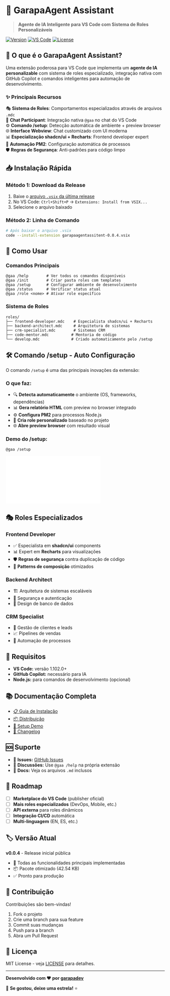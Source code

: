 # 🤖 GarapaAgent Assistant

> **Agente de IA Inteligente para VS Code com Sistema de Roles Personalizáveis**

[![Version](https://img.shields.io/badge/version-0.0.4-blue.svg)](https://github.com/garapadev/garapaagentassistente/releases)
[![VS Code](https://img.shields.io/badge/VS%20Code-1.102.0+-brightgreen.svg)](https://code.visualstudio.com/)
[![License](https://img.shields.io/badge/license-MIT-green.svg)](LICENSE)

## 🚀 **O que é o GarapaAgent Assistant?**

Uma extensão poderosa para VS Code que implementa um **agente de IA personalizable** com sistema de roles especializado, integração nativa com GitHub Copilot e comandos inteligentes para automação de desenvolvimento.

### ✨ **Principais Recursos**

🎭 **Sistema de Roles**: Comportamentos especializados através de arquivos `.mdc`  
🤖 **Chat Participant**: Integração nativa `@gaa` no chat do VS Code  
⚙️ **Comando /setup**: Detecção automática de ambiente + preview browser  
🌐 **Interface Webview**: Chat customizado com UI moderna  
📊 **Especialização shadcn/ui + Recharts**: Frontend developer expert  
🔧 **Automação PM2**: Configuração automática de processos  
🛡️ **Regras de Segurança**: Anti-padrões para código limpo  

## 📥 **Instalação Rápida**

### **Método 1: Download da Release**
1. Baixe o [arquivo `.vsix` da última release](https://github.com/garapadev/garapaagentassistente/releases)
2. No VS Code: `Ctrl+Shift+P` → `Extensions: Install from VSIX...`
3. Selecione o arquivo baixado

### **Método 2: Linha de Comando**
```bash
# Após baixar o arquivo .vsix
code --install-extension garapaagentassitent-0.0.4.vsix
```

## 🎯 **Como Usar**

### **Comandos Principais**
```
@gaa /help        # Ver todos os comandos disponíveis
@gaa /init        # Criar pasta roles com templates
@gaa /setup       # Configurar ambiente de desenvolvimento
@gaa /status      # Verificar status atual
@gaa /role <nome> # Ativar role específico
```

### **Sistema de Roles**
```
roles/
├── frontend-developer.mdc    # Especialista shadcn/ui + Recharts
├── backend-architect.mdc     # Arquitetura de sistemas
├── crm-specialist.mdc        # Sistemas CRM
├── code-mentor.mdc          # Mentoria de código
└── develop.mdc              # Criado automaticamente pelo /setup
```

## 🛠️ **Comando /setup - Auto Configuração**

O comando `/setup` é uma das principais inovações da extensão:

### **O que faz:**
- 🔍 **Detecta automaticamente** o ambiente (OS, frameworks, dependências)
- 📊 **Gera relatório HTML** com preview no browser integrado
- ⚙️ **Configura PM2** para processos Node.js
- 📝 **Cria role personalizado** baseado no projeto
- 🌐 **Abre preview browser** com resultado visual

### **Demo do /setup:**
```
@gaa /setup
```
![Setup Preview](test-setup-preview.html)

## 🎭 **Roles Especializados**

### **Frontend Developer**
- ✅ Especialista em **shadcn/ui** components
- 📊 Expert em **Recharts** para visualizações
- 🛡️ **Regras de segurança** contra duplicação de código
- 🎨 **Patterns de composição** otimizados

### **Backend Architect**
- 🏗️ Arquitetura de sistemas escaláveis
- 🔐 Segurança e autenticação
- 💾 Design de banco de dados

### **CRM Specialist**
- 👥 Gestão de clientes e leads
- 📈 Pipelines de vendas
- 🔄 Automação de processos

## 🔧 **Requisitos**

- **VS Code:** versão 1.102.0+
- **GitHub Copilot:** necessário para IA
- **Node.js:** para comandos de desenvolvimento (opcional)

## 📚 **Documentação Completa**

- [📋 Guia de Instalação](INSTALLATION_GUIDE.md)
- [📦 Distribuição](DISTRIBUTION.md)
- [🎯 Setup Demo](SETUP_DEMO.md)
- [📝 Changelog](CHANGELOG.md)

## 🆘 **Suporte**

- 🐛 **Issues:** [GitHub Issues](https://github.com/garapadev/garapaagentassistente/issues)
- 💬 **Discussões:** Use `@gaa /help` na própria extensão
- 📖 **Docs:** Veja os arquivos `.md` inclusos

## 🔄 **Roadmap**

- [ ] **Marketplace do VS Code** (publisher oficial)
- [ ] **Mais roles especializados** (DevOps, Mobile, etc.)
- [ ] **API externa** para roles dinâmicos
- [ ] **Integração CI/CD** automática
- [ ] **Multi-linguagem** (EN, ES, etc.)

## 🏷️ **Versão Atual**

**v0.0.4** - Release inicial pública
- 🎉 Todas as funcionalidades principais implementadas
- 📦 Pacote otimizado (42.54 KB)
- ✅ Pronto para produção

## 🤝 **Contribuição**

Contribuições são bem-vindas! 

1. Fork o projeto
2. Crie uma branch para sua feature
3. Commit suas mudanças
4. Push para a branch
5. Abra um Pull Request

## 📄 **Licença**

MIT License - veja [LICENSE](LICENSE) para detalhes.

---

**Desenvolvido com ❤️ por [garapadev](https://github.com/garapadev)**

🌟 **Se gostou, deixe uma estrela!** ⭐

